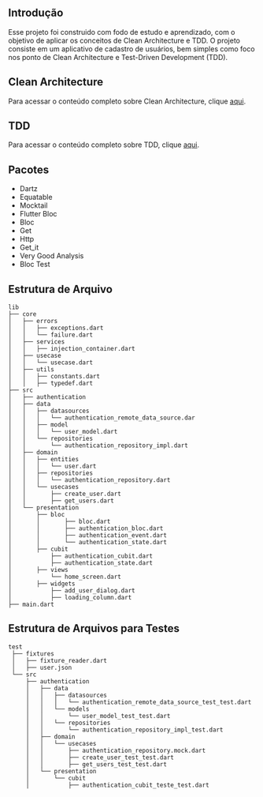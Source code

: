 ## Introdução

Esse projeto foi construido com fodo de estudo e aprendizado, com o objetivo de aplicar os conceitos
de Clean Architecture e TDD. O projeto consiste em um aplicativo de cadastro de usuários, bem
simples como foco nos ponto de Clean Architecture e Test-Driven Development (TDD).

## Clean Architecture

Para acessar o conteúdo completo sobre Clean Architecture,
clique [aqui](https://github.com/MarcosAndre28/tdd_tutorial/blob/master/CleanArchitecture.md).

## TDD

Para acessar o conteúdo completo sobre TDD,
clique [aqui](https://github.com/MarcosAndre28/tdd_tutorial/blob/master/TDD.md).

## Pacotes

- Dartz
- Equatable
- Mocktail
- Flutter Bloc
- Bloc
- Get
- Http
- Get_it
- Very Good Analysis
- Bloc Test

## Estrutura de Arquivo

```
lib
├── core
│   ├── errors
│   │   ├── exceptions.dart
│   │   └── failure.dart
│   ├── services
│   │   ├── injection_container.dart
│   ├── usecase
│   │   └── usecase.dart
│   ├── utils
│   │   ├── constants.dart
│   │   ├── typedef.dart
├── src
│   ├── authentication
│   ├── data
│   │   ├── datasources
│   │   │   └── authentication_remote_data_source.dar
│   │   ├── model
│   │   │   └── user_model.dart
│   │   └── repositories
│   │       └── authentication_repository_impl.dart
│   ├── domain
│   │   ├── entities
│   │   │   └── user.dart
│   │   ├── repositories
│   │   │   └── authentication_repository.dart
│   │   └── usecases
│   │       ├── create_user.dart
│   │       ├── get_users.dart
│   └── presentation
│       ├── bloc
│       │       ├── bloc.dart
│       │       ├── authentication_bloc.dart
│       │       ├── authentication_event.dart
│       │       └── authentication_state.dart
│       ├── cubit
│           ├── authentication_cubit.dart
│           ├── authentication_state.dart
│       ├── views
│           └── home_screen.dart
│       ├── widgets
│           ├── add_user_dialog.dart
│           ├── loading_column.dart
├── main.dart
```

## Estrutura de Arquivos para Testes

```
test
 ├── fixtures
 │   ├── fixture_reader.dart
 │   ├── user.json
 └── src
     ├── authentication
     │   ├── data
     │   │   ├── datasources
     │   │   │   └── authentication_remote_data_source_test_test.dart
     │   │   └── models
     │   │       └── user_model_test_test.dart
     │   │   └── repositories
     │   │       └── authentication_repository_impl_test.dart
     │   ├── domain
     │   │   └── usecases
     │   │       ├── authentication_repository.mock.dart
     │   │       ├── create_user_test_test.dart
     │   │       ├── get_users_test_test.dart
     │   └── presentation
     │       └── cubit
     │           ├── authentication_cubit_teste_test.dart
```